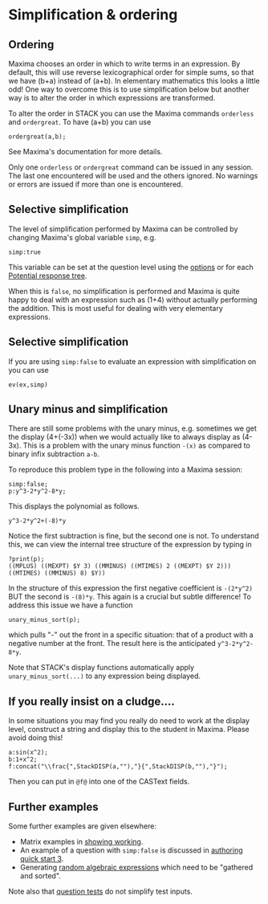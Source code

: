 # Simplification & ordering

## Ordering

Maxima chooses an order in which to write terms in an expression.  By default, this will use reverse lexicographical order for simple sums, so that we have \(b+a\) instead of \(a+b\).  In elementary mathematics this looks a little odd!  One way to overcome this is to use simplification below but another way is to alter the order in which expressions are transformed.

To alter the order in STACK you can use the Maxima commands `orderless` and `ordergreat`.  To have \(a+b\) you can use

    ordergreat(a,b);
    
See Maxima's documentation for more details.  

Only one `orderless` or `ordergreat` command can be issued in any session.  The last one encountered will be used and the others ignored.  No warnings or errors are issued if more than one is encountered.

## Selective simplification

The level of simplification performed by Maxima can be controlled by changing Maxima's global variable `simp`, e.g.

    simp:true

This variable can be set at the question level using the [options](../Authoring/Options.md) or for each [Potential response tree](../Authoring/Potential_response_trees.md).

When this is `false`, no simplification is performed and Maxima is quite happy to deal with an expression such as \(1+4\) without actually performing the addition.
This is most useful for dealing with very elementary expressions.

## Selective simplification

If you are using `simp:false` to evaluate an expression with simplification on you can use

    ev(ex,simp)

## Unary minus and simplification

There are still some problems with the unary minus, e.g. sometimes we get the display \(4+(-3x)\) when we would actually like to always display as \(4-3x\).  This is a problem with the unary minus function `-(x)` as compared to binary infix subtraction `a-b`.

To reproduce this problem type in the following into a Maxima session:

    simp:false;
    p:y^3-2*y^2-8*y;

This displays the polynomial as follows.

    y^3-2*y^2+(-8)*y

Notice the first subtraction is fine, but the second one is not.  To understand this, we can view the internal tree structure of the expression by typing in

    ?print(p);
    ((MPLUS) ((MEXPT) $Y 3) ((MMINUS) ((MTIMES) 2 ((MEXPT) $Y 2))) ((MTIMES) ((MMINUS) 8) $Y))
   
In the structure of this expression the first negative coefficient is `-(2*y^2)` BUT the second is `-(8)*y`.   This again is a crucial but subtle difference!  To address this issue we have a function
   
    unary_minus_sort(p);

which pulls "-" out the front in a specific situation: that of a product with a negative number at the front.  The result here is the anticipated `y^3-2*y^2-8*y`.

Note that STACK's display functions automatically apply `unary_minus_sort(...)` to any expression being displayed. 

## If you really insist on a cludge....

In some situations you may find you really do need to work at the display level, construct a string and display this to the student in Maxima.  Please avoid doing this!

    a:sin(x^2);
    b:1+x^2;
    f:concat("\\frac{",StackDISP(a,""),"}{",StackDISP(b,""),"}");

Then you can put in `@f@` into one of the CASText fields.

## Further examples

Some further examples are given elsewhere:

* Matrix examples in [showing working](Matrix.md#Showing_working).
* An example of a question with `simp:false` is discussed in [authoring quick start 3](../Authoring/Authoring_quick_start_3.md).
* Generating [random algebraic expressions](Random.md) which need to be "gathered and sorted".

Note also that [question tests](../Authoring/Testing.md#Simplification) do not simplify test inputs.
